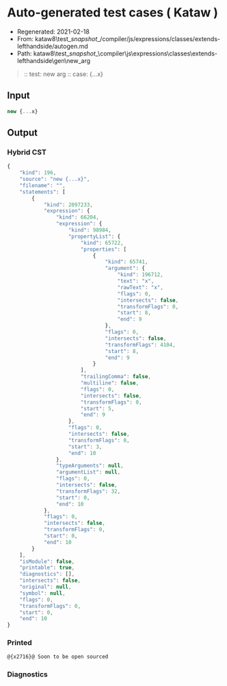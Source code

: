 # Auto-generated test cases ( Kataw )
- Regenerated: 2021-02-18
- From: kataw8\test\__snapshot__/compiler/js/expressions/classes/extends-lefthandside/autogen.md
- Path: kataw8\test\__snapshot__\compiler\js\expressions\classes\extends-lefthandside\gen\new_arg
> :: test: new arg
> :: case: {...x}
## Input

`````js
new {...x}
`````

## Output

### Hybrid CST


```javascript
{
    "kind": 196,
    "source": "new {...x}",
    "filename": "",
    "statements": [
        {
            "kind": 2097233,
            "expression": {
                "kind": 66204,
                "expression": {
                    "kind": 98984,
                    "propertyList": {
                        "kind": 65722,
                        "properties": [
                            {
                                "kind": 65741,
                                "argument": {
                                    "kind": 196712,
                                    "text": "x",
                                    "rawText": "x",
                                    "flags": 0,
                                    "intersects": false,
                                    "transformFlags": 0,
                                    "start": 8,
                                    "end": 9
                                },
                                "flags": 0,
                                "intersects": false,
                                "transformFlags": 4104,
                                "start": 8,
                                "end": 9
                            }
                        ],
                        "trailingComma": false,
                        "multiline": false,
                        "flags": 0,
                        "intersects": false,
                        "transformFlags": 0,
                        "start": 5,
                        "end": 9
                    },
                    "flags": 0,
                    "intersects": false,
                    "transformFlags": 0,
                    "start": 3,
                    "end": 10
                },
                "typeArguments": null,
                "argumentList": null,
                "flags": 0,
                "intersects": false,
                "transformFlags": 32,
                "start": 0,
                "end": 10
            },
            "flags": 0,
            "intersects": false,
            "transformFlags": 0,
            "start": 0,
            "end": 10
        }
    ],
    "isModule": false,
    "printable": true,
    "diagnostics": [],
    "intersects": false,
    "original": null,
    "symbol": null,
    "flags": 0,
    "transformFlags": 0,
    "start": 0,
    "end": 10
}
```

  
### Printed


```javascript
@{x2716}@ Soon to be open sourced
```

  
### Diagnostics


```javascript

```

